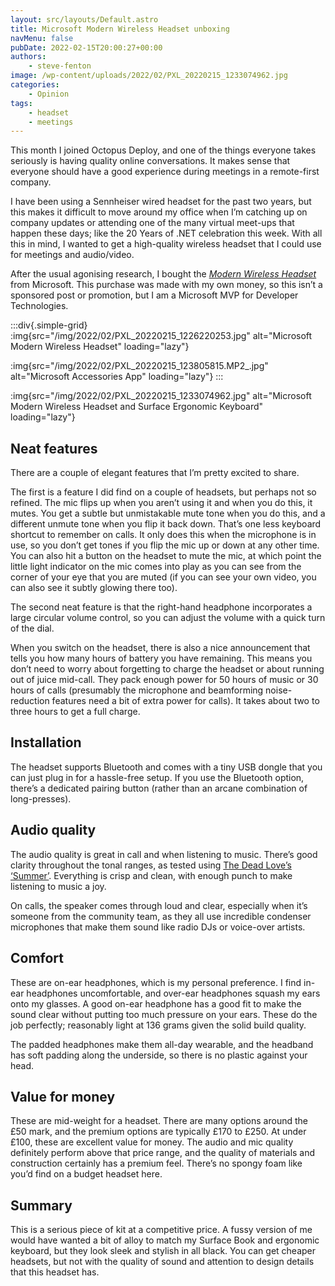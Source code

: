 ```yaml
---
layout: src/layouts/Default.astro
title: Microsoft Modern Wireless Headset unboxing
navMenu: false
pubDate: 2022-02-15T20:00:27+00:00
authors:
    - steve-fenton
image: /wp-content/uploads/2022/02/PXL_20220215_1233074962.jpg
categories:
    - Opinion
tags:
    - headset
    - meetings
---
```


This month I joined Octopus Deploy, and one of the things everyone takes seriously is having quality online conversations. It makes sense that everyone should have a good experience during meetings in a remote-first company.

I have been using a Sennheiser wired headset for the past two years, but this makes it difficult to move around my office when I’m catching up on company updates or attending one of the many virtual meet-ups that happen these days; like the 20 Years of .NET celebration this week. With all this in mind, I wanted to get a high-quality wireless headset that I could use for meetings and audio/video.

After the usual agonising research, I bought the *[Modern Wireless Headset](https://www.microsoft.com/en-gb/d/microsoft-modern-wireless-headset/8wn49139qkjf)* from Microsoft. This purchase was made with my own money, so this isn’t a sponsored post or promotion, but I am a Microsoft MVP for Developer Technologies.

:::div{.simple-grid}
:img{src="/img/2022/02/PXL_20220215_1226220253.jpg" alt="Microsoft Modern Wireless Headset" loading="lazy"}

:img{src="/img/2022/02/PXL_20220215_123805815.MP2_.jpg" alt="Microsoft Accessories App" loading="lazy"}
:::

:img{src="/img/2022/02/PXL_20220215_1233074962.jpg" alt="Microsoft Modern Wireless Headset and Surface Ergonomic Keyboard" loading="lazy"}

## Neat features

There are a couple of elegant features that I’m pretty excited to share.

The first is a feature I did find on a couple of headsets, but perhaps not so refined. The mic flips up when you aren’t using it and when you do this, it mutes. You get a subtle but unmistakable mute tone when you do this, and a different unmute tone when you flip it back down. That’s one less keyboard shortcut to remember on calls. It only does this when the microphone is in use, so you don’t get tones if you flip the mic up or down at any other time. You can also hit a button on the headset to mute the mic, at which point the little light indicator on the mic comes into play as you can see from the corner of your eye that you are muted (if you can see your own video, you can also see it subtly glowing there too).

The second neat feature is that the right-hand headphone incorporates a large circular volume control, so you can adjust the volume with a quick turn of the dial.

When you switch on the headset, there is also a nice announcement that tells you how many hours of battery you have remaining. This means you don’t need to worry about forgetting to charge the headset or about running out of juice mid-call. They pack enough power for 50 hours of music or 30 hours of calls (presumably the microphone and beamforming noise-reduction features need a bit of extra power for calls). It takes about two to three hours to get a full charge.

## Installation

The headset supports Bluetooth and comes with a tiny USB dongle that you can just plug in for a hassle-free setup. If you use the Bluetooth option, there’s a dedicated pairing button (rather than an arcane combination of long-presses).

## Audio quality

The audio quality is great in call and when listening to music. There’s good clarity throughout the tonal ranges, as tested using [The Dead Love’s ‘Summer’](https://youtu.be/_c45icLGUfc). Everything is crisp and clean, with enough punch to make listening to music a joy.

On calls, the speaker comes through loud and clear, especially when it’s someone from the community team, as they all use incredible condenser microphones that make them sound like radio DJs or voice-over artists.

## Comfort

These are on-ear headphones, which is my personal preference. I find in-ear headphones uncomfortable, and over-ear headphones squash my ears onto my glasses. A good on-ear headphone has a good fit to make the sound clear without putting too much pressure on your ears. These do the job perfectly; reasonably light at 136 grams given the solid build quality.

The padded headphones make them all-day wearable, and the headband has soft padding along the underside, so there is no plastic against your head.

## Value for money

These are mid-weight for a headset. There are many options around the £50 mark, and the premium options are typically £170 to £250. At under £100, these are excellent value for money. The audio and mic quality definitely perform above that price range, and the quality of materials and construction certainly has a premium feel. There’s no spongy foam like you’d find on a budget headset here.

## Summary

This is a serious piece of kit at a competitive price. A fussy version of me would have wanted a bit of alloy to match my Surface Book and ergonomic keyboard, but they look sleek and stylish in all black. You can get cheaper headsets, but not with the quality of sound and attention to design details that this headset has.